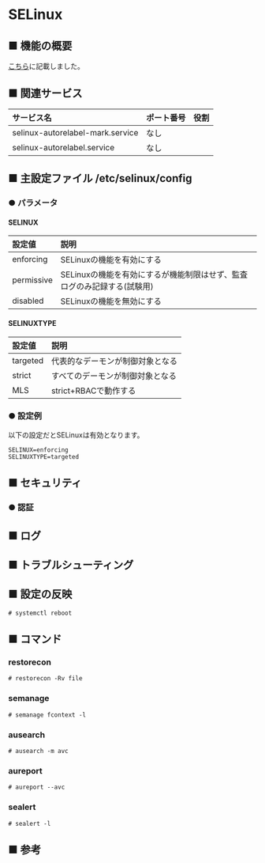 # SELinux
## ■ 機能の概要
[こちら](https://github.com/thetaru/memorandum/tree/master/OS/Linux/CentOS8/SELinux/abstract)に記載しました。
## ■ 関連サービス
|サービス名|ポート番号|役割|
|:---|:---|:---|
|selinux-autorelabel-mark.service|なし||
|selinux-autorelabel.service|なし||

## ■ 主設定ファイル /etc/selinux/config
### ● パラメータ
#### SELINUX
|設定値|説明|
|:---|:---|
|enforcing|SELinuxの機能を有効にする|
|permissive|SELinuxの機能を有効にするが機能制限はせず、監査ログのみ記録する(試験用)|
|disabled|SELinuxの機能を無効にする|

#### SELINUXTYPE
設定値|説明|
|:---|:---|
|targeted|代表的なデーモンが制御対象となる|
|strict|すべてのデーモンが制御対象となる|
|MLS|strict+RBACで動作する|

### ● 設定例
以下の設定だとSELinuxは有効となります。
```
SELINUX=enforcing
SELINUXTYPE=targeted
```
## ■ セキュリティ
### ● 認証
## ■ ログ
## ■ トラブルシューティング
## ■ 設定の反映
```
# systemctl reboot
```
## ■ コマンド
### restorecon
```
# restorecon -Rv file
```
### semanage
```
# semanage fcontext -l
```
### ausearch
```
# ausearch -m avc
```
### aureport
```
# aureport --avc
```
### sealert
```
# sealert -l
```
## ■ 参考
